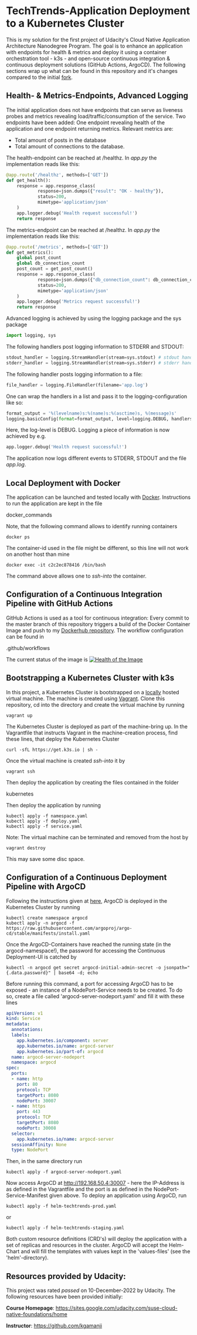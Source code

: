 # TechTrends-Application Deployment to a Kubernetes Cluster
This is my solution for the first project of Udacity's Cloud Native Application Architecture Nanodegree Program. The goal is to enhance an application with endpoints for health & metrics and deploy it using a container orchestration tool - k3s - and open-source continuous integration & continuous deployment solutions (GitHub Actions, ArgoCD).
The following sections wrap up what can be found in this repository and it's changes compared to the initial [fork](https://github.com/udacity/nd064_course_1/tree/main/project).

## Health- & Metrics-Endpoints, Advanced Logging
The initial application does not have endpoints that can serve as liveness probes and metrics revealing load/traffic/consumption of the service. Two endpoints have been added: One endpoint revealing health of the application and one endpoint returning metrics. Relevant metrics are:

* Total amount of posts in the database
* Total amount of connections to the database.

The health-endpoint can be reached at /healthz. In *app.py* the implementation reads like this:

```python
@app.route('/healthz', methods=['GET'])
def get_health():
    response = app.response_class(
            response=json.dumps({"result": "OK - healthy"}),
            status=200,
            mimetype='application/json'
    )
    app.logger.debug('Health request successful!')
    return response
```

The metrics-endpoint can be reached at /healthz. In *app.py* the implementation reads like this:

```python
@app.route('/metrics', methods=['GET'])
def get_metrics():
    global post_count
    global db_connection_count
    post_count = get_post_count()
    response = app.response_class(
            response=json.dumps({"db_connection_count": db_connection_count, "post_count": post_count}),
            status=200,
            mimetype='application/json'
    )
    app.logger.debug('Metrics request successful!')
    return response
```

Advanced logging is achieved by using the logging package and the sys package

```python
import logging, sys
```

The following handlers post logging information to STDERR and STDOUT:

```python
stdout_handler = logging.StreamHandler(stream=sys.stdout) # stdout handler `
stderr_handler = logging.StreamHandler(stream=sys.stderr) # stderr handler
```
The following handler posts logging information to a file:

```python
file_handler = logging.FileHandler(filename='app.log')
```

One can wrap the handlers in a list and pass it to the logging-configuration like so:

```python
format_output = '%(levelname)s:%(name)s:%(asctime)s, %(message)s'
logging.basicConfig(format=format_output, level=logging.DEBUG, handlers=create_logging_handlers())
```

Here, the log-level is DEBUG. Logging a piece of information is now achieved by e.g.

```python
app.logger.debug('Health request successful!')
```

The application now logs different events to STDERR, STDOUT and the file *app.log*.

## Local Deployment with Docker
The application can be launched and tested locally with [Docker](https://docs.docker.com/get-docker/). Instructions to run the application are kept in the file

docker_commands

Note, that the following command allows to identify running containers

```console
docker ps
```

The container-id used in the file might be different, so this line will not work on another host than mine

```console
docker exec -it c2c2ec878416 /bin/bash
```

The command above allows one to *ssh-into* the container.

## Configuration of a Continuous Integration Pipeline with GitHub Actions
GitHub Actions is used as a tool for continuous integration: Every commit to the master branch of this repository triggers a build of the Docker Container Image and push to my [Dockerhub repository](https://hub.docker.com/repository/docker/stephanstu/techtrends). The workflow configuration can be found in

.github/workflows

The current status of the image is [![Health of the Image](https://github.com/StephanStu/TechTrends-Application-Deployment-to-Kubernetes/actions/workflows/techtrends-dockerhub.yml/badge.svg)](https://github.com/StephanStu/TechTrends-Application-Deployment-to-Kubernetes/actions/workflows/techtrends-dockerhub.yml)

## Bootstrapping a Kubernetes Cluster with k3s
In this project, a Kubernetes Cluster is bootstrapped on a [locally](https://www.virtualbox.org/wiki/Downloads) hosted virtual machine. The machine is created using [Vagrant](https://developer.hashicorp.com/vagrant/downloads). Clone this repository, cd into the directory and create the virtual machine by running

```console
vagrant up
```

The Kubernetes Cluster is deployed as part of the machine-bring up. In the Vagrantfile that instructs Vagrant in the machine-creation process, find these lines, that deploy the Kubernetes Cluster

```console
curl -sfL https://get.k3s.io | sh -
```

Once the virtual machine is created *ssh-into* it by

```console
vagrant ssh
```

Then deploy the application by creating the files contained in the folder

kubernetes

Then deploy the application by running

```console
kubectl apply -f namespace.yaml
kubectl apply -f deploy.yaml
kubectl apply -f service.yaml
```

Note: The virtual machine can be terminated and removed from the host by

```console
vagrant destroy
```

This may save some disc space.

## Configuration of a Continuous Deployment Pipeline with ArgoCD
Following the instructions given at [here](https://argo-cd.readthedocs.io/en/stable/getting_started/#1-install-argo-cd), ArgoCD is deployed in the Kubernetes Cluster by running  

```console
kubectl create namespace argocd
kubectl apply -n argocd -f https://raw.githubusercontent.com/argoproj/argo-cd/stable/manifests/install.yaml
```

Once the ArgoCD-Containers have reached the running state (in the argocd-namespace!), the password for accessing the Continuous Deployment-UI is catched by

```console
kubectl -n argocd get secret argocd-initial-admin-secret -o jsonpath="{.data.password}" | base64 -d; echo
```

Before running this command, a port for accessing ArgoCD has to be exposed - an instance of a NodePort-Service needs to be created. To do so, create a file called 'argocd-server-nodeport.yaml' and fill it with these lines

```yaml
apiVersion: v1
kind: Service
metadata:
  annotations:
  labels:
    app.kubernetes.io/component: server
    app.kubernetes.io/name: argocd-server
    app.kubernetes.io/part-of: argocd
  name: argocd-server-nodeport
  namespace: argocd
spec:
  ports:
  - name: http
    port: 80
    protocol: TCP
    targetPort: 8080
    nodePort: 30007
  - name: https
    port: 443
    protocol: TCP
    targetPort: 8080
    nodePort: 30008
  selector:
    app.kubernetes.io/name: argocd-server
  sessionAffinity: None
  type: NodePort
```

Then, in the same directory run

```console
kubectl apply -f argocd-server-nodeport.yaml
```

Now access ArgoCD at http://192.168.50.4:30007 - here the IP-Address is as defined in the Vagrantfile and the port is as defined in the NodePort-Service-Manifest given above. To deploy an application using ArgoCD, run

```console
kubectl apply -f helm-techtrends-prod.yaml
```

or

```console
kubectl apply -f helm-techtrends-staging.yaml
```

Both custom resource definitions (CRD's) will deploy the application with a set of replicas and resources in the cluster. ArgoCD will accept the Helm-Chart and will fill the templates with values kept in the 'values-files' (see the 'helm'-directory).

## Resources provided by Udacity:
This project was rated *passed* on 10-December-2022 by Udacity. The following resources have been provided initially:

**Course Homepage**: https://sites.google.com/udacity.com/suse-cloud-native-foundations/home

**Instructor**: https://github.com/kgamanji
